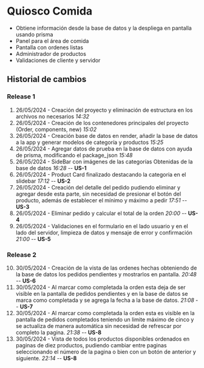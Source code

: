 # Quiosco Comida
- Obtiene información desde la base de datos y la despliega en pantalla usando prisma
- Panel para el área de comida 
- Pantalla con ordenes listas
- Administrador de productos
- Validaciones de cliente y servidor

## Historial de cambios
### Release 1
1. 26/05/2024 - Creación del proyecto y eliminación de estructura en los archivos no necesarios *14:32*
2. 26/05/2024 - Creación de los contenedores principales del proyecto (Order, components, new) *15:02*
3. 26/05/2024 - Creación base de datos en render, añadir la base de datos a la app y generar modelos de categoría y productos *15:25*
4. 26/05/2024 - Agregar datos de prueba en la base de datos con ayuda de prisma, modificando el package_json  *15:48*
5. 26/05/2024 - SideBar con imágenes de las categorías Obtenidas de la base de datos  *16:28*  -- **US-1**
6. 26/05/2024 - Product Card finalizado destacando la categoria en el slidebar  *17:12*  -- **US-2**
7. 26/05/2024 - Creación del detalle del pedido pudiendo eliminar y agregar desde esta parte, sin necesidad de presionar el botón del producto, además de establecer el mínimo y máximo a pedir  *17:51*  -- **US-3**
8. 26/05/2024 - Eliminar pedido y calcular el total de la orden  *20:00*  -- **US-4**
9. 26/05/2024 - Validaciones en el formulario en el lado usuario y en el lado del servidor, limpieza de datos y mensaje de error y confirmación  *21:00* -- **US-5**
### Release 2
10. 30/05/2024 - Creación de la vista de las ordenes hechas obteniendo de la base de datos los pedidos pendientes y mostrarlos en pantalla. *20:48* -- **US-6**
11. 30/05/2024 - Al marcar como completada la orden esta deja de ser visible en la pantalla de pedidos pendientes y en la base de datos se marca como completada y se agrega la fecha a la base de datos. *21:08* -- **US-7**
11. 30/05/2024 - Al marcar como completada la orden esta es visible en la pantalla de pedidos completados teniendo un limite máximo de cinco y se actualiza de manera automática sin necesidad de refrescar por completo la pagina. *21:38* -- **US-8**
11. 30/05/2024 - Vista de todos los productos disponibles ordenados en paginas de diez productos, pudiendo cambiar entre paginas seleccionando el número de la pagina o bien con un botón de anterior y siguiente. *22:14* -- **US-8**